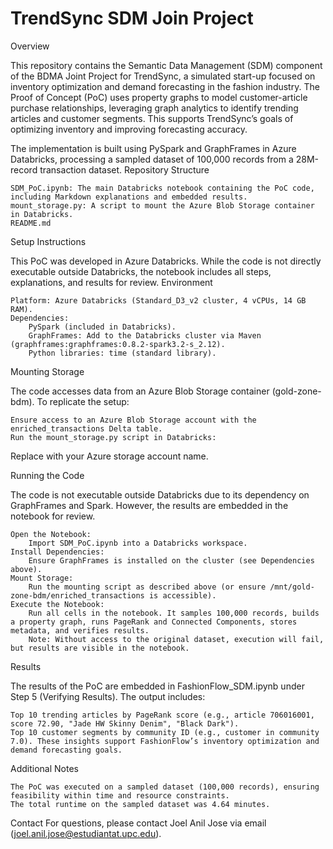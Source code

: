 # TrendSync SDM Join Project
Overview

This repository contains the Semantic Data Management (SDM) component of the BDMA Joint Project for TrendSync, a simulated start-up focused on inventory optimization and demand forecasting in the fashion industry. The Proof of Concept (PoC) uses property graphs to model customer-article purchase relationships, leveraging graph analytics to identify trending articles and customer segments. This supports TrendSync’s goals of optimizing inventory and improving forecasting accuracy.

The implementation is built using PySpark and GraphFrames in Azure Databricks, processing a sampled dataset of 100,000 records from a 28M-record transaction dataset.
Repository Structure

    SDM_PoC.ipynb: The main Databricks notebook containing the PoC code, including Markdown explanations and embedded results.
    mount_storage.py: A script to mount the Azure Blob Storage container in Databricks.
    README.md

Setup Instructions

This PoC was developed in Azure Databricks. While the code is not directly executable outside Databricks, the notebook includes all steps, explanations, and results for review.
Environment

    Platform: Azure Databricks (Standard_D3_v2 cluster, 4 vCPUs, 14 GB RAM).
    Dependencies:
        PySpark (included in Databricks).
        GraphFrames: Add to the Databricks cluster via Maven (graphframes:graphframes:0.8.2-spark3.2-s_2.12).
        Python libraries: time (standard library).

Mounting Storage

The code accesses data from an Azure Blob Storage container (gold-zone-bdm). To replicate the setup:

    Ensure access to an Azure Blob Storage account with the enriched_transactions Delta table.
    Run the mount_storage.py script in Databricks:

Replace <your-storage-account-name> with your Azure storage account name.

Running the Code

The code is not executable outside Databricks due to its dependency on GraphFrames and Spark. However, the results are embedded in the notebook for review.

    Open the Notebook:
        Import SDM_PoC.ipynb into a Databricks workspace.
    Install Dependencies:
        Ensure GraphFrames is installed on the cluster (see Dependencies above).
    Mount Storage:
        Run the mounting script as described above (or ensure /mnt/gold-zone-bdm/enriched_transactions is accessible).
    Execute the Notebook:
        Run all cells in the notebook. It samples 100,000 records, builds a property graph, runs PageRank and Connected Components, stores metadata, and verifies results.
        Note: Without access to the original dataset, execution will fail, but results are visible in the notebook.

Results

The results of the PoC are embedded in FashionFlow_SDM.ipynb under Step 5 (Verifying Results). The output includes:

    Top 10 trending articles by PageRank score (e.g., article 706016001, score 72.90, "Jade HW Skinny Denim", "Black Dark").
    Top 10 customer segments by community ID (e.g., customer in community 7.0). These insights support FashionFlow’s inventory optimization and demand forecasting goals.

Additional Notes

    The PoC was executed on a sampled dataset (100,000 records), ensuring feasibility within time and resource constraints.
    The total runtime on the sampled dataset was 4.64 minutes.

Contact
For questions, please contact Joel Anil Jose via email (joel.anil.jose@estudiantat.upc.edu).
